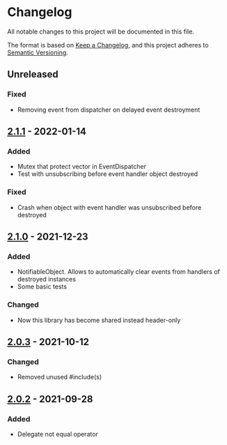 # Changelog

All notable changes to this project will be documented in this file.

The format is based on [Keep a Changelog](https://keepachangelog.com/en/1.0.0/),
and this project adheres to [Semantic Versioning](https://semver.org/spec/v2.0.0.html).

## Unreleased

### Fixed
- Removing event from dispatcher on delayed event destroyment

## [2.1.1] - 2022-01-14

### Added
- Mutex that protect vector in EventDispatcher
- Test with unsubscribing before event handler object destroyed

### Fixed
- Crash when object with event handler was unsubscribed before destroyed

## [2.1.0] - 2021-12-23

### Added
- NotifiableObject. Allows to automatically clear events from handlers of destroyed instances
- Some basic tests

### Changed
- Now this library has become shared instead header-only



## [2.0.3] - 2021-10-12

### Changed
- Removed unused #include(s)



## [2.0.2] - 2021-09-28

### Added
- Delegate not equal operator

[2.1.1]: https://github.com/uncellon/hlk-events/releases/tag/v2.1.1
[2.1.0]: https://github.com/uncellon/hlk-events/releases/tag/v2.1.0
[2.0.3]: https://github.com/uncellon/hlk-events/commit/bac687dd4ff71dc8081941fa63b11bbd37866d5a
[2.0.2]: https://github.com/uncellon/hlk-events/commit/230c5e4dc605fea303e7c7e05d79141dac7cb4cc